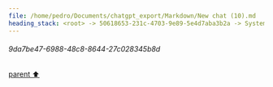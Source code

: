 ```yaml
---
file: /home/pedro/Documents/chatgpt_export/Markdown/New chat (10).md
heading_stack: <root> -> 50618653-231c-4703-9e89-5e4d7aba3b2a -> System -> 749e429f-a2d5-4c58-b3e6-460fd73f8c4d -> System -> aaa2e9bc-631f-4479-8664-53c90a83140f -> User -> c9f426ff-3859-47e5-9262-cbac29f982bf -> Assistant -> 9da7be47-6988-48c8-8644-27c028345b8d
---
```

###### 9da7be47-6988-48c8-8644-27c028345b8d
[parent ⬆️](#c9f426ff-3859-47e5-9262-cbac29f982bf)
